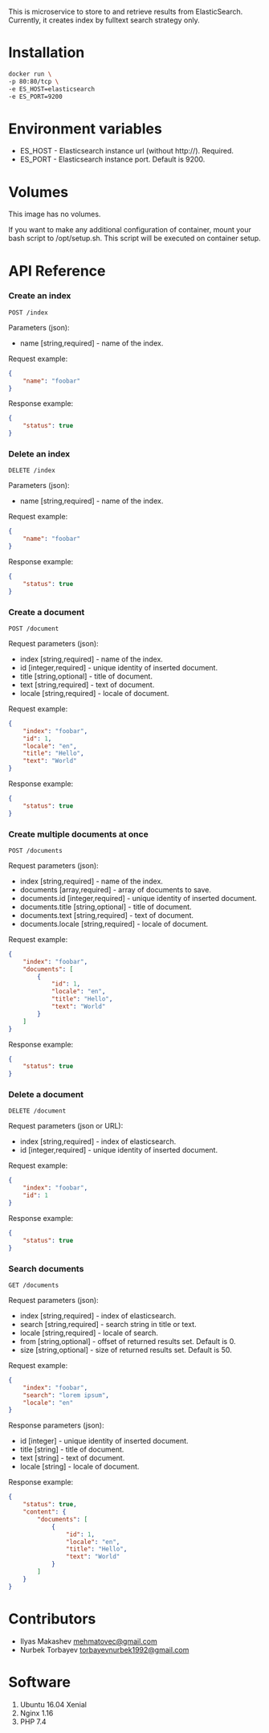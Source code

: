 This is microservice to store to and retrieve results from ElasticSearch.
Currently, it creates index by fulltext search strategy only.

Installation
============

```bash
docker run \
-p 80:80/tcp \
-e ES_HOST=elasticsearch
-e ES_PORT=9200
```

Environment variables
=====================

- ES_HOST - Elasticsearch instance url (without http://). Required.
- ES_PORT - Elasticsearch instance port. Default is 9200.

Volumes
=======

This image has no volumes.

If you want to make any additional configuration of container, mount your bash script to /opt/setup.sh. This script will be executed on container setup.

API Reference
=============

### Create an index

`POST /index`

Parameters (json):
- name [string,required] - name of the index.

Request example:

```json
{
    "name": "foobar"
}
```

Response example:

```json
{
    "status": true
}
```

### Delete an index

`DELETE /index`

Parameters (json):
- name [string,required] - name of the index.

Request example:

```json
{
    "name": "foobar"
}
```

Response example:

```json
{
    "status": true
}
```

### Create a document

`POST /document`

Request parameters (json):
- index [string,required] - name of the index.
- id [integer,required] - unique identity of inserted document.
- title [string,optional] - title of document.
- text [string,required] - text of document.
- locale [string,required] - locale of document.

Request example:

```json
{
    "index": "foobar",
    "id": 1,
    "locale": "en",
    "title": "Hello",
    "text": "World"
}
```

Response example:

```json
{
    "status": true
}
```

### Create multiple documents at once

`POST /documents`

Request parameters (json):
- index [string,required] - name of the index.
- documents [array,required] - array of documents to save.
- documents.id [integer,required] - unique identity of inserted document.
- documents.title [string,optional] - title of document.
- documents.text [string,required] - text of document.
- documents.locale [string,required] - locale of document.

Request example:

```json
{
    "index": "foobar",
    "documents": [
        {
            "id": 1,
            "locale": "en",
            "title": "Hello",
            "text": "World"
        }    
    ]
}
```

Response example:

```json
{
    "status": true
}
```

### Delete a document

`DELETE /document`

Request parameters (json or URL):
- index [string,required] - index of elasticsearch.
- id [integer,required] - unique identity of inserted document.

Request example:

```json
{
    "index": "foobar",
    "id": 1
}
```

Response example:

```json
{
    "status": true
}
```

### Search documents

`GET /documents`

Request parameters (json):
- index [string,required] - index of elasticsearch.
- search [string,required] - search string in title or text.
- locale [string,required] - locale of search.
- from [string,optional] - offset of returned results set. Default is 0.
- size [string,optional] - size of returned results set. Default is 50.

Request example:

```json
{
    "index": "foobar",
    "search": "lorem ipsum",
    "locale": "en"
}
```

Response parameters (json):
- id [integer] - unique identity of inserted document.
- title [string] - title of document.
- text [string] - text of document.
- locale [string] - locale of document.

Response example:

```json
{
    "status": true,
    "content": {
        "documents": [
            {
                "id": 1,
                "locale": "en",
                "title": "Hello",
                "text": "World"
            }
        ]
    }
}
```

Contributors
============

- Ilyas Makashev [mehmatovec@gmail.com](mailto:mehmatovec@gmail.com)
- Nurbek Torbayev [torbayevnurbek1992@gmail.com](mailto:torbayevnurbek1992@gmail.com)

Software
========

1. Ubuntu 16.04 Xenial
1. Nginx 1.16
1. PHP 7.4